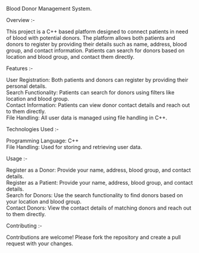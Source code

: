 Blood Donor Management System.

Overview :-

This project is a C++ based platform designed to connect patients in need of blood with potential donors. The platform allows both patients and donors to register by providing their details such as name, address, blood group, and contact information. Patients can search for donors based on location and blood group, and contact them directly.

Features :-

User Registration: Both patients and donors can register by providing their personal details.<br>
Search Functionality: Patients can search for donors using filters like location and blood group.<br>
Contact Information: Patients can view donor contact details and reach out to them directly.<br>
File Handling: All user data is managed using file handling in C++.<br>

Technologies Used :-

Programming Language: C++<br>
File Handling: Used for storing and retrieving user data.<br>

Usage :-

Register as a Donor: Provide your name, address, blood group, and contact details.<br>
Register as a Patient: Provide your name, address, blood group, and contact details.<br>
Search for Donors: Use the search functionality to find donors based on your location and blood group.<br>
Contact Donors: View the contact details of matching donors and reach out to them directly.<br>

Contributing :-

Contributions are welcome! Please fork the repository and create a pull request with your changes.<br>
